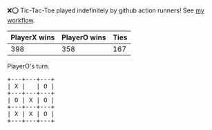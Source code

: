 :x::o: Tic-Tac-Toe played indefinitely by github action runners! See [my workflow](.github/workflows/play.yaml).

|PlayerX wins|PlayerO wins|Ties|
|-|-|-|
|398|358|167|

PlayerO's turn.

<pre>
+---+---+---+
| X |   | O |
+---+---+---+
| O | X | O |
+---+---+---+
| X | X | O |
+---+---+---+
</pre>